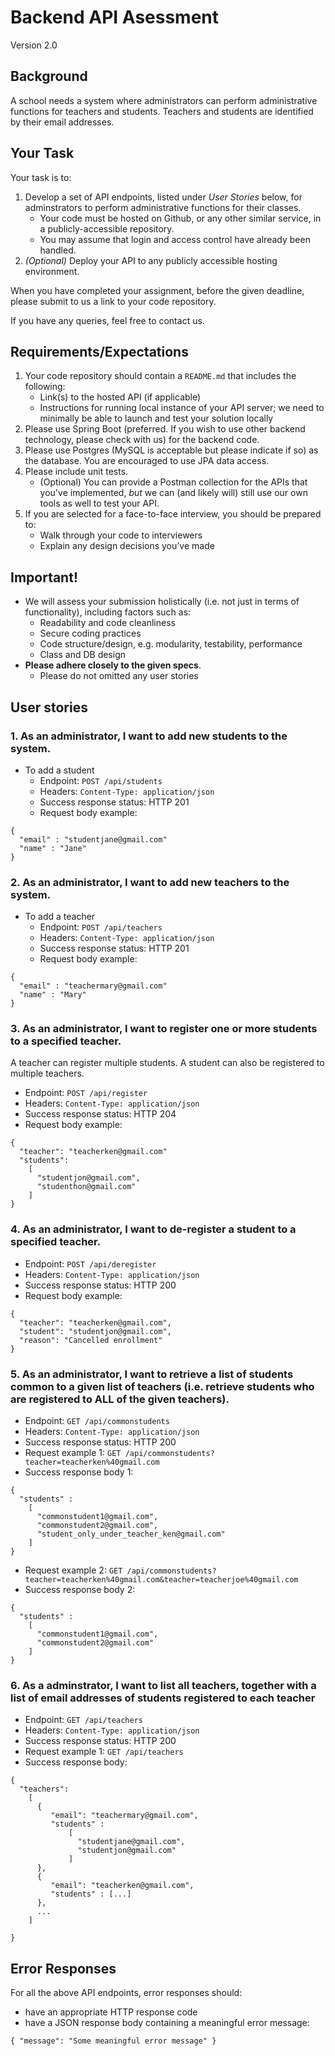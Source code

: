 # Backend API Asessment
Version 2.0

## Background
A school needs a system where administrators can perform administrative functions for teachers and students. Teachers and students are identified by their email addresses.

## Your Task
Your task is to:
1. Develop a set of API endpoints, listed under *User Stories* below, for adminstrators to perform administrative functions for their classes.
    * Your code must be hosted on Github, or any other similar service, in a publicly-accessible repository.
    * You may assume that login and access control have already been handled.
2. *(Optional)* Deploy your API to any publicly accessible hosting environment.

When you have completed your assignment, before the given deadline, please submit to us a link to your code repository.

If you have any queries, feel free to contact us.

## Requirements/Expectations
1. Your code repository should contain a `README.md` that includes the following:
    * Link(s) to the hosted API (if applicable)
    * Instructions for running local instance of your API server; we need to minimally be able to launch and test your solution locally
2. Please use Spring Boot (preferred. If you wish to use other backend technology, please check with us) for the backend code.
3. Please use Postgres (MySQL is acceptable but please indicate if so) as the database. You are encouraged to use JPA data access.
4. Please include unit tests. 
    * (Optional) You can provide a Postman collection for the APIs that you've implemented, *but* we can (and likely will) still use our own tools as well to test your API.
5. If you are selected for a face-to-face interview, you should be prepared to:
    * Walk through your code to interviewers
    * Explain any design decisions you’ve made

## Important!
- We will assess your submission holistically (i.e. not just in terms of functionality), including factors such as:
    * Readability and code cleanliness
    * Secure coding practices
    * Code structure/design, e.g. modularity, testability, performance
    * Class and DB design
- **Please adhere closely to the given specs**.
    * Please do not omitted any user stories 
   

## User stories

### 1. As an administrator, I want to add new students to the system.

* To add a student
  * Endpoint: `POST /api/students`
  * Headers: `Content-Type: application/json`
  * Success response status: HTTP 201
  * Request body example:
```
{
  "email" : "studentjane@gmail.com"
  "name" : "Jane"
}
```

### 2. As an administrator, I want to add new teachers to the system.
* To add a teacher
  * Endpoint: `POST /api/teachers`
  * Headers: `Content-Type: application/json`
  * Success response status: HTTP 201
  * Request body example:
```
{
  "email" : "teachermary@gmail.com"
  "name" : "Mary"
}
```


### 3. As an administrator, I want to register one or more students to a specified teacher.
A teacher can register multiple students. A student can also be registered to multiple teachers.

* Endpoint: `POST /api/register`
* Headers: `Content-Type: application/json`
* Success response status: HTTP 204
* Request body example:
```
{
  "teacher": "teacherken@gmail.com"
  "students":
    [
      "studentjon@gmail.com",
      "studenthon@gmail.com"
    ]
}
```

### 4. As an administrator, I want to de-register a student to a specified teacher.

* Endpoint: `POST /api/deregister`
* Headers: `Content-Type: application/json`
* Success response status: HTTP 200
* Request body example:
```
{
  "teacher": "teacherken@gmail.com",
  "student": "studentjon@gmail.com", 
  "reason": "Cancelled enrollment"
}
```

### 5. As an administrator, I want to retrieve a list of students common to a given list of teachers (i.e. retrieve students who are registered to ALL of the given teachers).

* Endpoint: `GET /api/commonstudents`
* Headers: `Content-Type: application/json`
* Success response status: HTTP 200
* Request example 1: `GET /api/commonstudents?teacher=teacherken%40gmail.com`
* Success response body 1:
```
{
  "students" :
    [
      "commonstudent1@gmail.com", 
      "commonstudent2@gmail.com",
      "student_only_under_teacher_ken@gmail.com"
    ]
}
```
* Request example 2: `GET /api/commonstudents?teacher=teacherken%40gmail.com&teacher=teacherjoe%40gmail.com`
* Success response body 2:
```
{
  "students" :
    [
      "commonstudent1@gmail.com", 
      "commonstudent2@gmail.com"
    ]
}
```

### 6. As a adminstrator, I want to list all teachers, together with a list of email addresses of students registered to each teacher

* Endpoint: `GET /api/teachers`
* Headers: `Content-Type: application/json`
* Success response status: HTTP 200
* Request example 1: `GET /api/teachers`
* Success response body:
```
{
  "teachers":
    [
      {
         "email": "teachermary@gmail.com",
         "students" :
             [
               "studentjane@gmail.com", 
               "studentjon@gmail.com"
             ]
      },
      {
         "email": "teacherken@gmail.com",
         "students" : [...]     
      },
      ...
    ]

}
```


## Error Responses
For all the above API endpoints, error responses should:
* have an appropriate HTTP response code
* have a JSON response body containing a meaningful error message:
```
{ "message": "Some meaningful error message" }
```